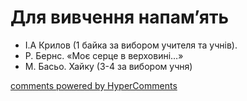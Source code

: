 <div id="hypercomments_widget" class="js-hypercomments-widget invisible"></div>

# Для вивчення напам’ять

-	І.А Крилов (1 байка за вибором учителя та учнів).
-	Р. Бернс. «Моє серце в верховині…»
-	М. Басьо. Хайку (3-4 за вибором учня)


<div class="js-hypercomments-container">
<a href="http://hypercomments.com" class="hc-link" title="comments widget">comments powered by HyperComments</a>
</div>